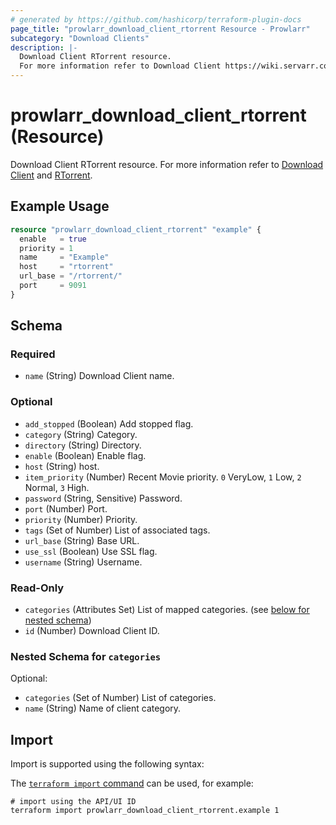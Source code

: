 ```yaml
---
# generated by https://github.com/hashicorp/terraform-plugin-docs
page_title: "prowlarr_download_client_rtorrent Resource - Prowlarr"
subcategory: "Download Clients"
description: |-
  Download Client RTorrent resource.
  For more information refer to Download Client https://wiki.servarr.com/prowlarr/settings#download-clients and RTorrent https://wiki.servarr.com/prowlarr/supported#rtorrent.
---
```


# prowlarr_download_client_rtorrent (Resource)

<!-- subcategory:Download Clients -->
Download Client RTorrent resource.
For more information refer to [Download Client](https://wiki.servarr.com/prowlarr/settings#download-clients) and [RTorrent](https://wiki.servarr.com/prowlarr/supported#rtorrent).

## Example Usage

```terraform
resource "prowlarr_download_client_rtorrent" "example" {
  enable   = true
  priority = 1
  name     = "Example"
  host     = "rtorrent"
  url_base = "/rtorrent/"
  port     = 9091
}
```

<!-- schema generated by tfplugindocs -->
## Schema

### Required

- `name` (String) Download Client name.

### Optional

- `add_stopped` (Boolean) Add stopped flag.
- `category` (String) Category.
- `directory` (String) Directory.
- `enable` (Boolean) Enable flag.
- `host` (String) host.
- `item_priority` (Number) Recent Movie priority. `0` VeryLow, `1` Low, `2` Normal, `3` High.
- `password` (String, Sensitive) Password.
- `port` (Number) Port.
- `priority` (Number) Priority.
- `tags` (Set of Number) List of associated tags.
- `url_base` (String) Base URL.
- `use_ssl` (Boolean) Use SSL flag.
- `username` (String) Username.

### Read-Only

- `categories` (Attributes Set) List of mapped categories. (see [below for nested schema](#nestedatt--categories))
- `id` (Number) Download Client ID.

<a id="nestedatt--categories"></a>
### Nested Schema for `categories`

Optional:

- `categories` (Set of Number) List of categories.
- `name` (String) Name of client category.

## Import

Import is supported using the following syntax:

The [`terraform import` command](https://developer.hashicorp.com/terraform/cli/commands/import) can be used, for example:

```shell
# import using the API/UI ID
terraform import prowlarr_download_client_rtorrent.example 1
```
